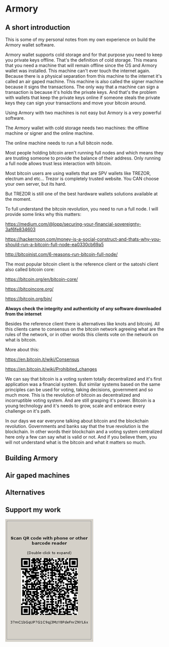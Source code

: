 # Armory 

## A short introduction

This is some of my personal notes from my own experience on build the Armory wallet software.

Armory wallet supports cold storage and for that purpose you need to keep you private keys offline. That's the definition of cold storage.
This means that you need a machine that will remain offline since the OS and Armory wallet was installed. This machine can't ever touch the internet again.
Because there is a physical separation from this machine to the internet it's called an air gaped machine. This machine is also called the signer machine because it signs the transactions. The only way that a machine can sign a transaction is because it's holds the private keys.
And that's the problem with wallets that keep the private keys online if someone steals the private keys they can sign your transactions and move your bitcoin around.

Using Armory with two machines is not easy but Armory is a very powerful software.

The Armory wallet with cold storage needs two machines: the offline machine or signer and the online machine.

The online machine needs to run a full bitcoin node.

Most people holding bitcoin aren't running full nodes and which means they are trusting someone to provide the balance of their address. Only running a full node allows trust less interaction with bitcoin.

Most bitcoin users are using wallets that are SPV wallets like TREZOR, electrum and etc... Trezor is completely trusted website. You CAN choose your own server, but its hard. 

But TREZOR is still one of the best hardware wallets solutions available at the moment.

To full understand the bitcoin revolution, you need to run a full node.
I will provide some links why this matters:

https://medium.com/@lopp/securing-your-financial-sovereignty-3af6fe834603

https://hackernoon.com/money-is-a-social-construct-and-thats-why-you-should-run-a-bitcoin-full-node-ea0330cb69a5

http://bitcoinist.com/6-reasons-run-bitcoin-full-node/


The most popular bitcoin client is the reference client or the satoshi client also called bitcoin core:

https://bitcoin.org/en/bitcoin-core/

https://bitcoincore.org/

https://bitcoin.org/bin/

**Always check the integrity and authenticity of any software downloaded from the internet**

Besides the reference client there is alternatives like knots and bitcoinj. All this clients came to consensus on the bitcoin network agreeing what are the rules of the network, or in other words this clients vote on the network on what is bitcoin. 

More about this:

https://en.bitcoin.it/wiki/Consensus

https://en.bitcoin.it/wiki/Prohibited_changes

We can say that bitcoin is a voting system totally decentralized and it's first application was a financial system. But similar systems based on the same principles can be used for voting, taking decisions, government and so much more.
This is the revolution of bitcoin as decentralized and incorruptible voting system. And are still grasping it's power.
Bitcoin is a young technology and it's needs to grow, scale and embrace every challenge on it's path.

In our days we ear everyone talking about bitcoin and the blockchain revolution. 
Governments and banks say that the true revolution is the blockchain. In other words their blockchain and a voting system centralized here only a few can say what is valid or not.
And if you believe them, you will not understand what is the bitcoin and what it matters so much.

## Building Armory

## Air gaped machines 

## Alternatives

## Support my work

![alt text](https://github.com/InserirAquiNome/crypto/blob/master/static/image/donate.png "Logo Title Text 1")
